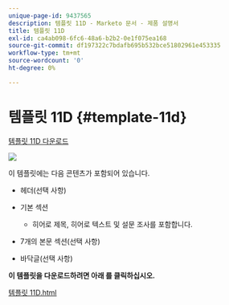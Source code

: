 ```yaml
---
unique-page-id: 9437565
description: 템플릿 11D - Marketo 문서 - 제품 설명서
title: 템플릿 11D
exl-id: ca4ab098-6fc6-48a6-b2b2-0e1f075ea168
source-git-commit: df197322c7bdafb695b532bce51802961e453335
workflow-type: tm+mt
source-wordcount: '0'
ht-degree: 0%

---
```


# 템플릿 11D {#template-11d}

[템플릿 11D 다운로드](https://experienceleague.adobe.com/landing/marketo/lp-templates/template-11d.html)

![](assets/template-11d.png)

이 템플릿에는 다음 콘텐츠가 포함되어 있습니다.

* 헤더(선택 사항)
* 기본 섹션

   * 히어로 제목, 히어로 텍스트 및 설문 조사를 포함합니다.

* 7개의 본문 섹션(선택 사항)
* 바닥글(선택 사항)

**이 템플릿을 다운로드하려면 아래 를 클릭하십시오.**

[템플릿 11D.html](https://experienceleague.adobe.com/landing/marketo/lp-templates/template-11d.html)
